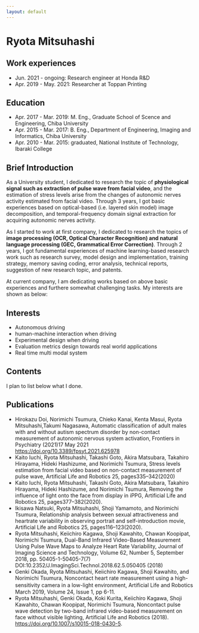 ```yaml
---
layout: default
---
```


# Ryota Mitsuhashi

## Work experiences

- Jun. 2021 - ongoing: Research engineer at Honda R&D
- Apr. 2019 - May. 2021: Researcher at Toppan Printing

## Education

- Apr. 2017 - Mar. 2019: M. Eng., Graduate School of Scence and Engineering, Chiba University
- Apr. 2015 - Mar. 2017: B. Eng., Department of Engineering, Imaging and Informatics, Chiba University
- Apr. 2010 - Mar. 2015: graduated, National Institute of Technology, Ibaraki College

## Brief Introduction

As a University student, I dedicated to research the topic of **physiological signal such as extraction of pulse wave from facial video**, and the estimation of stress levels arise from the changes of autonomic nerves activity estimated from facial video. Through 3 years, I got basic experiences based on optical-based (i.e. layered skin model) image decomposition, and temporal-frequency domain signal extraction for acquiring autonomic nerves activity.

As I started to work at first company, I dedicated to research the topics of **image processing (OCR, Optical Character Recognition) and natural language processing (GEC, Grammatical Error Correction)**. Through 2 years, I got fundamental experiences of machine learning-based research work such as research survey, model design and implementation, training strategy, memory saving coding, error analysis, technical reports, suggestion of new research topic, and patents.

At current company, I am dedicating works based on above basic experiences and furthere somewhat challenging tasks. My interests
are shown as below:

## Interests

- Autonomous driving
- human-machine interaction when driving
- Experimental design when driving
- Evaluation metrics design towards real world applications
- Real time multi modal system

## Contents

I plan to list below what I done.

## Publications
- Hirokazu Doi, Norimichi Tsumura, Chieko Kanai, Kenta Masui, Ryota Mitsuhashi,Takumi Nagasawa, Automatic classification of adult males with and without autism spectrum disorder by non-contact measurement of autonomic nervous system activation, Frontiers in Psychiatry (2021)17 May 2021 https://doi.org/10.3389/fpsyt.2021.625978
- Kaito Iuchi, Ryota Mitsuhashi, Takashi Goto, Akira Matsubara, Takahiro Hirayama, Hideki Hashizume, and Norimichi Tsumura, Stress levels estimation from facial video based on non-contact measurement of pulse wave, Artificial Life and Robotics 25, pages335–342(2020)
- Kaito Iuchi, Ryota Mitsuhashi, Takashi Goto, Akira Matsubara, Takahiro Hirayama, Hideki Hashizume, and Norimichi Tsumura, Removing the influence of light onto the face from display in iPPG, Artificial Life and Robotics 25, pages377–382(2020).
- Ikisawa Natsuki, Ryota Mitsuhashi, Shoji Yamamoto, and Norimichi Tsumura, Relationship analysis between sexual attractiveness and heartrate variability in observing portrait and self-introduction movie, Artificial Life and Robotics 25, pages116–123(2020). 
- Ryota Mitsuhashi, Keiichiro Kagawa, Shoji Kawahito, Chawan Koopipat, Norimichi Tsumura, Dual-Band Infrared Video-Based Measurement Using Pulse Wave Maps to Analyze Heart Rate Variability, Journal of Imaging Science and Technology, Volume 62, Number 5, September 2018, pp. 50405-1-50405-7(7) DOI:10.2352/J.ImagingSci.Technol.2018.62.5.050405 (2018) 
- Genki Okada, Ryota Mitsuhashi, Keiichiro Kagawa, Shoji Kawahito, and Norimichi Tsumura, Noncontact heart rate measurement using a high-sensitivity camera in a low-light environment, Artificial Life and Robotics　March 2019, Volume 24, Issue 1, pp 6-11.
- Ryota Mitsuhashi, Genki Okada, Koki Kurita, Keiichiro Kagawa, Shoji Kawahito, Chawan Koopipat, Norimichi Tsumura, Noncontact pulse wave detection by two-band infrared video-based measurement on face without visible lighting, Artificial Life and Robotics (2018). https://doi.org/10.1007/s10015-018-0430-5.